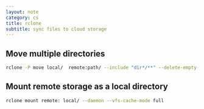 ```yaml
---
layout: note
category: cs
title: rclone
subtitle: sync files to cloud storage
---
```


## Move multiple directories

```sh
rclone -P move local/  remote:path/ --include "dir*/**" --delete-empty-src-dirs
```

## Mount remote storage as a local directory

```sh
rclone mount remote: local/ --daemon --vfs-cache-mode full
```
